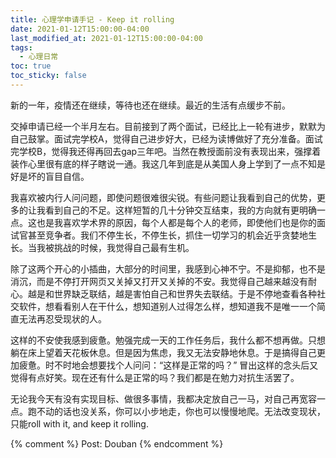 ```yaml
---
title: 心理学申请手记 - Keep it rolling
date: 2021-01-12T15:00:00-04:00
last_modified_at: 2021-01-12T15:00:00-04:00
tags:
  - 心理日常
toc: true
toc_sticky: false
---
```


新的一年，疫情还在继续，等待也还在继续。最近的生活有点缓步不前。

<!--more-->

交掉申请已经一个半月左右。目前接到了两个面试，已经比上一轮有进步，默默为自己鼓掌。面试完学校A，觉得自己进步好大，已经为读博做好了充分准备。面试完学校B，觉得我还得再回去gap三年吧。当然在教授面前没有表现出来，强撑着装作心里很有底的样子瞎说一通。我这几年到底是从美国人身上学到了一点不知是好是坏的盲目自信。

我喜欢被内行人问问题，即使问题很难很尖锐。有些问题让我看到自己的优势，更多的让我看到自己的不足。这样短暂的几十分钟交互结束，我的方向就有更明确一点。这也是我喜欢学术界的原因，每个人都是每个人的老师，即使他们也是你的面试官甚至竞争者。我们不停生长，不停生长，抓住一切学习的机会近乎贪婪地生长。当我被挑战的时候，我觉得自己最有生机。

除了这两个开心的小插曲，大部分的时间里，我感到心神不宁。不是抑郁，也不是消沉，而是不停打开网页又关掉又打开又关掉的不安。我觉得自己越来越没有耐心。越是和世界缺乏联结，越是害怕自己和世界失去联结。于是不停地查看各种社交软件，想看看别人在干什么，想知道别人过得怎么样，想知道我不是唯一一个简直无法再忍受现状的人。

这样的不安使我感到疲惫。勉强完成一天的工作任务后，我什么都不想再做。只想躺在床上望着天花板休息。但是因为焦虑，我又无法安静地休息。于是搞得自己更加疲惫。时不时地会想要找个人问问：“这样是正常的吗？” 冒出这样的念头后又觉得有点好笑。现在还有什么是正常的吗？我们都是在勉力对抗生活罢了。

无论我今天有没有实现目标、做很多事情，我都决定放自己一马，对自己再宽容一点。跑不动的话也没关系，你可以小步地走，你也可以慢慢地爬。无法改变现状，只能roll with it, and keep it rolling.

{% comment %}
Post: Douban
{% endcomment %}
